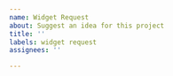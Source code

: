 ```yaml
---
name: Widget Request
about: Suggest an idea for this project
title: ''
labels: widget request
assignees: ''

---
```



